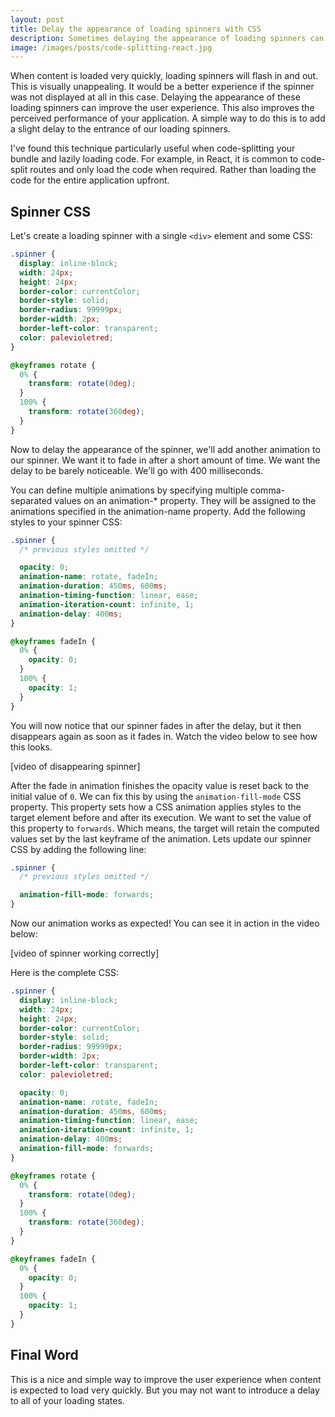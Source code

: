 ```yaml
---
layout: post
title: Delay the appearance of loading spinners with CSS
description: Sometimes delaying the appearance of loading spinners can improve the user experience of your web apps.
image: /images/posts/code-splitting-react.jpg
---
```


When content is loaded very quickly, loading spinners will flash in and out. This is visually unappealing. It would be a better experience if the spinner was not displayed at all in this case. Delaying the appearance of these loading spinners can improve the user experience. This also improves the perceived performance of your application. A simple way to do this is to add a slight delay to the entrance of our loading spinners.

I've found this technique particularly useful when code-splitting your bundle and lazily loading code. For example, in React, it is common to code-split routes and only load the code when required. Rather than loading the code for the entire application upfront.

## Spinner CSS

Let's create a loading spinner with a single `<div>` element and some CSS:

```css
.spinner {
  display: inline-block;
  width: 24px;
  height: 24px;
  border-color: currentColor;
  border-style: solid;
  border-radius: 99999px;
  border-width: 2px;
  border-left-color: transparent;
  color: palevioletred;
}

@keyframes rotate {
  0% {
    transform: rotate(0deg);
  }
  100% {
    transform: rotate(360deg);
  }
}
```

Now to delay the appearance of the spinner, we'll add another animation to our spinner. We want it to fade in after a short amount of time. We want the delay to be barely noticeable. We'll go with 400 milliseconds.

You can define multiple animations by specifying multiple comma-separated values on an animation-* property. They will be assigned to the animations specified in the animation-name property. Add the following styles to your spinner CSS:

```css
.spinner {
  /* previous styles omitted */

  opacity: 0;
  animation-name: rotate, fadeIn;
  animation-duration: 450ms, 600ms;
  animation-timing-function: linear, ease;
  animation-iteration-count: infinite, 1;
  animation-delay: 400ms;
}

@keyframes fadeIn {
  0% {
    opacity: 0;
  }
  100% {
    opacity: 1;
  }
}
```

You will now notice that our spinner fades in after the delay, but it then disappears again as soon as it fades in. Watch the video below to see how this looks.

[video of disappearing spinner]

After the fade in animation finishes the opacity value is reset back to the initial value of `0`. We can fix this by using the `animation-fill-mode` CSS property. This property sets how a CSS animation applies styles to the target element before and after its execution. We want to set the value of this property to `forwards`. Which means, the target will retain the computed values set by the last keyframe of the animation. Lets update our spinner CSS by adding the following line:

```css
.spinner {
  /* previous styles omitted */

  animation-fill-mode: forwards;
}
```

Now our animation works as expected! You can see it in action in the video below:

[video of spinner working correctly]

Here is the complete CSS:
```css
.spinner {
  display: inline-block;
  width: 24px;
  height: 24px;
  border-color: currentColor;
  border-style: solid;
  border-radius: 99999px;
  border-width: 2px;
  border-left-color: transparent;
  color: palevioletred;

  opacity: 0;
  animation-name: rotate, fadeIn;
  animation-duration: 450ms, 600ms;
  animation-timing-function: linear, ease;
  animation-iteration-count: infinite, 1;
  animation-delay: 400ms;
  animation-fill-mode: forwards;
}

@keyframes rotate {
  0% {
    transform: rotate(0deg);
  }
  100% {
    transform: rotate(360deg);
  }
}

@keyframes fadeIn {
  0% {
    opacity: 0;
  }
  100% {
    opacity: 1;
  }
}
```

## Final Word

This is a nice and simple way to improve the user experience when content is expected to load very quickly. But you may not want to introduce a delay to all of your loading states.
